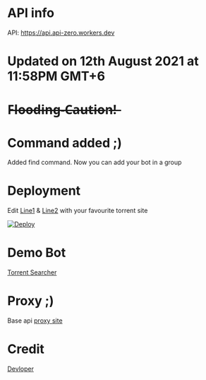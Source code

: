 # API info
API: https://api.api-zero.workers.dev
# Updated on 12th August 2021 at 11:58PM GMT+6
# F̶l̶o̶o̶d̶i̶n̶g̶-̶C̶a̶u̶t̶i̶o̶n̶!̶ 
# Command added ;)
Added find command. Now you can add your bot in a group
# Deployment
Edit [Line1](https://github.com/devillD/Torrent-Searcher/blob/cd1d3c6bcb53bf5a7eca5d60163213038405de82/Dockerfile#L12) & [Line2](https://github.com/devillD/Torrent-Searcher/blob/cd1d3c6bcb53bf5a7eca5d60163213038405de82/Dockerfile#L11) with your favourite torrent site

[![Deploy](https://www.herokucdn.com/deploy/button.svg)](https://dashboard.heroku.com/new?template=https://github.com/devillD/Torrent-Searcher/tree/main)

# Demo Bot
[Torrent Searcher](https://t.me/trntsrcbot)

# Proxy ;)
Base api [proxy site](https://api.api-zero.workers.dev/)

# Credit
[Devloper](https://github.com/TheHamkerCat)
